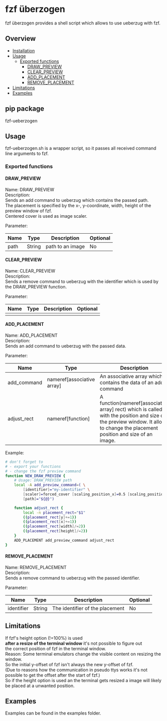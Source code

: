 # fzf überzogen

fzf überzogen provides a shell script which allows to use ueberzug with fzf.  

## Overview

- [Installation](#pip-package)
- [Usage](#usage)
  * [Exported functions](#exported-functions)
    + [DRAW_PREVIEW](#draw_preview)
    + [CLEAR_PREVIEW](#clear_preview)
    + [ADD_PLACEMENT](#add_placement)
    + [REMOVE_PLACEMENT](#remove_placement)
- [Limitations](#limitations)
- [Examples](#examples)

## pip package

fzf-ueberzogen

## Usage

fzf-ueberzogen.sh is a wrapper script,
so it passes all received command line arguments to fzf.

### Exported functions

#### DRAW_PREVIEW

Name: DRAW_PREVIEW  
Description:  
Sends an add command to ueberzug which contains the passed path.  
The placement is specified by the x-, y-coordinate, width, height of the preview window of fzf.  
Centered cover is used as image scaler.  

Parameter:  

| Name          | Type         | Description                                                        | Optional |
|---------------|--------------|--------------------------------------------------------------------|----------|
| path          | String       | path to an image                                                   | No       |

#### CLEAR_PREVIEW

Name: CLEAR_PREVIEW  
Description:  
Sends a remove command to ueberzug with the identifier which is used by the DRAW_PREVIEW function.  

Parameter:  

| Name          | Type         | Description                                                        | Optional |
|---------------|--------------|--------------------------------------------------------------------|----------|
|               |              |                                                                    |          |

#### ADD_PLACEMENT

Name: ADD_PLACEMENT  
Description:  
Sends an add command to ueberzug with the passed data.  

Parameter:  

| Name          | Type                       | Description                                                        | Optional |
|---------------|----------------------------|--------------------------------------------------------------------|----------|
| add_command   | nameref[associative array] | An associative array which contains the data of an add command     | No       |
| adjust_rect   | nameref[function]          | A function(nameref[associative array] rect) which is called with the position and size of the preview window. It allows to change the placement position and size of an image. | Yes |

Example:  

```bash
# don't forget to 
# - export your functions
# - change the fzf preview command
function NEW_DRAW_PREVIEW {
    # Usage: DRAW_PREVIEW path
    local -A add_preview_command=( \
        [identifier]="my-identifier" \
        [scaler]=forced_cover [scaling_position_x]=0.5 [scaling_position_y]=0.5 \
        [path]="${@}")

    function adjust_rect {
        local -n placement_rect="$1"
        ((placement_rect[y]+=1))
        ((placement_rect[x]+=1))
        ((placement_rect[width]/=2))
        ((placement_rect[height]/=2))
    }
    ADD_PLACEMENT add_preview_command adjust_rect
}
```

#### REMOVE_PLACEMENT

Name: REMOVE_PLACEMENT  
Description:  
Sends a remove command to ueberzug with the passed identifier.  

Parameter:  

| Name          | Type         | Description                                                        | Optional |
|---------------|--------------|--------------------------------------------------------------------|----------|
| identifier    | String       | The identifier of the placement                                    | No       |


## Limitations

If fzf's height option (!=100%) is used  
**after a resize of the terminal window** it's not possible to figure out  
the correct position of fzf in the terminal window.  
Reason: Some terminal emulators change the visible content on resizing the window.  
So the initial y-offset of fzf isn't always the new y-offset of fzf.  
(Due to reasons how the communication in pseudo ttys works it's not possible to get the offset after the start of fzf.)  
So if the height option is used an the terminal gets resized a image will likely be placed at a unwanted position.  

## Examples

Examples can be found in the examples folder.

